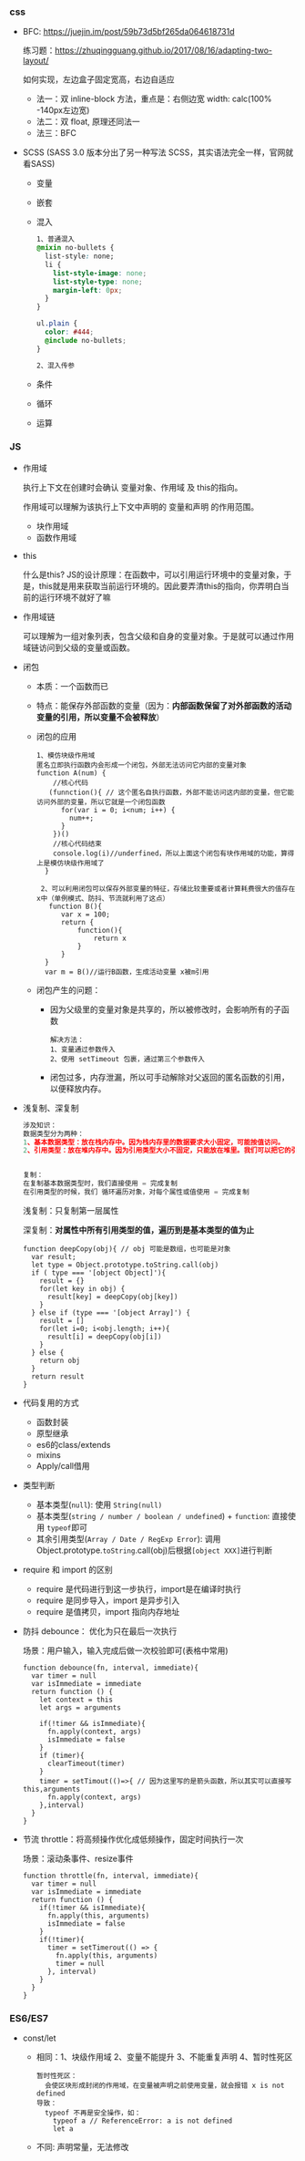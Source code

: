 ### css

- BFC:  https://juejin.im/post/59b73d5bf265da064618731d

  练习题：https://zhuqingguang.github.io/2017/08/16/adapting-two-layout/

  如何实现，左边盒子固定宽高，右边自适应

  - 法一：双 inline-block 方法，重点是：右侧边宽 width: calc(100% -140px左边宽)
  - 法二：双 float, 原理还同法一
  - 法三：BFC

- SCSS (SASS 3.0 版本分出了另一种写法 SCSS，其实语法完全一样，官网就看SASS)

  - 变量

  - 嵌套

  - 混入

    ```CSS
    1、普通混入
    @mixin no-bullets {
      list-style: none;
      li {
        list-style-image: none;
        list-style-type: none;
        margin-left: 0px;
      }
    }
    
    ul.plain {
      color: #444;
      @include no-bullets;
    }
    
    2、混入传参
    ```

  - 条件

  - 循环

  - 运算

### JS

- 作用域

  执行上下文在创建时会确认 变量对象、作用域 及 this的指向。

  作用域可以理解为该执行上下文中声明的 变量和声明 的作用范围。

  - 块作用域
  - 函数作用域

- this

  什么是this? JS的设计原理：在函数中，可以引用运行环境中的变量对象，于是，this就是用来获取当前运行环境的。因此要弄清this的指向，你弄明白当前的运行环境不就好了嘛

- 作用域链

  可以理解为一组对象列表，包含父级和自身的变量对象。于是就可以通过作用域链访问到父级的变量或函数。

- 闭包

  - 本质：一个函数而已

  - 特点：能保存外部函数的变量（因为：**内部函数保留了对外部函数的活动变量的引用，所以变量不会被释放**）

  - 闭包的应用

    ```JS
    1、模仿块级作用域
    匿名立即执行函数内会形成一个闭包，外部无法访问它内部的变量对象
    function A(num) {
        //核心代码
       (funnction(){ // 这个匿名自执行函数，外部不能访问这内部的变量，但它能访问外部的变量，所以它就是一个闭包函数
          for(var i = 0; i<num; i++) {
            num++;
          }
        })()
        //核心代码结束
        console.log(i)//underfined，所以上面这个闭包有块作用域的功能，算得上是模仿块级作用域了
      }
      
     2、可以利用闭包可以保存外部变量的特征，存储比较重要或者计算耗费很大的值存在x中（单例模式、防抖、节流就利用了这点）
       function B(){
          var x = 100;
          return {
              function(){
                  return x
              }
          }
      }
      var m = B()//运行B函数，生成活动变量 x被m引用
    
    ```

  - 闭包产生的问题：
    - 因为父级里的变量对象是共享的，所以被修改时，会影响所有的子函数

      ```JS
      解决方法：
      1、变量通过参数传入
      2、使用 setTimeout 包裹，通过第三个参数传入
      ```

    - 闭包过多，内存泄漏，所以可手动解除对父返回的匿名函数的引用，以便释放内存。

- 浅复制、深复制

  ```js
  涉及知识：
  数据类型分为两种：
  1、基本数据类型：放在栈内存中。因为栈内存里的数据要求大小固定，可能按值访问。
  2、引用类型：放在堆内存中。因为引用类型大小不固定，只能放在堆里。我们可以把它的引用地址，写在栈内存里以供访问。
  
  
  复制：
  在复制基本数据类型时，我们直接使用 = 完成复制
  在引用类型的时候，我们 循环遍历对象，对每个属性或值使用 = 完成复制
  ```

  

  浅复制：只复制第一层属性

  深复制：**对属性中所有引用类型的值，遍历到是基本类型的值为止**

  ```JS
  function deepCopy(obj){ // obj 可能是数组，也可能是对象
    var result;
    let type = Object.prototype.toString.call(obj)
    if ( type === '[object Object]'){
      result = {}
      for(let key in obj) {
        result[key] = deepCopy(obj[key])
      }
    } else if (type === '[object Array]') {
      result = []
      for(let i=0; i<obj.length; i++){
        result[i] = deepCopy(obj[i])
      }
    } else {
      return obj
    }
    return result
  }
  ```

- 代码复用的方式
  - 函数封装
  - 原型继承
  - es6的class/extends
  - mixins
  - Apply/call借用

- 类型判断

  - 基本类型(`null`): 使用 `String(null)`
  - 基本类型(`string / number / boolean / undefined`) + `function`: 直接使用 `typeof`即可
  - 其余引用类型(`Array / Date / RegExp Error`): 调用Object.prototype.`toString`.call(obj)后根据`[object XXX]`进行判断

- require 和 import 的区别

  - require 是代码进行到这一步执行，import是在编译时执行
  - require 是同步导入，import 是异步引入
  - require 是值拷贝，import 指向内存地址

- 防抖 debounce： 优化为只在最后一次执行

  场景：用户输入，输入完成后做一次校验即可(表格中常用)

  ```JS
  function debounce(fn, interval, immediate){
    var timer = null
    var isImmediate = immediate
    return function () {
      let context = this
      let args = arguments
      
      if(!timer && isImmediate){
        fn.apply(context, args)
        isImmediate = false
      }
      if (timer){
        clearTimeout(timer)
      }
      timer = setTimout(()=>{ // 因为这里写的是箭头函数，所以其实可以直接写 this,arguments
        fn.apply(context, args)
      },interval)
    }
  }
  ```

  

- 节流 throttle：将高频操作优化成低频操作，固定时间执行一次

  场景：滚动条事件、resize事件

  ```JS
  function throttle(fn, interval, immediate){
    var timer = null
    var isImmediate = immediate
    return function () {
      if(!timer && isImmediate){
        fn.apply(this, arguments)
        isImmediate = false
      }
      if(!timer){
        timer = setTimerout(() => {
          fn.apply(this, arguments)
          timer = null
        }, interval)
      }
    }
  }
  ```

### ES6/ES7

- const/let

  - 相同：1、块级作用域 2、变量不能提升 3、不能重复声明 4、暂时性死区

    ```JS
    暂时性死区：
      会使区块形成封闭的作用域，在变量被声明之前使用变量，就会报错 x is not defined
    导致：
      typeof 不再是安全操作，如：
    	typeof a // ReferenceError: a is not defined
    	let a
    ```

  - 不同: 声明常量，无法修改